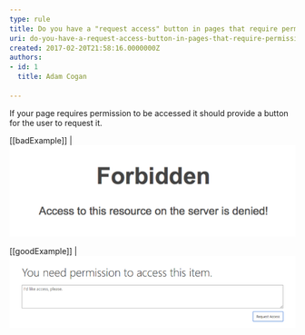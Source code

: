 ```yaml
---
type: rule
title: Do you have a "request access" button in pages that require permission?
uri: do-you-have-a-request-access-button-in-pages-that-require-permission
created: 2017-02-20T21:58:16.0000000Z
authors:
- id: 1
  title: Adam Cogan

---
```


If your page requires permission to be accessed it should provide a button for the user to request it.
 
[[badExample]]
| ![You just don't have access](no-request-permission.png)

[[goodExample]]
| ![Office 365 has a "Request Access" button](request-permission.png)
